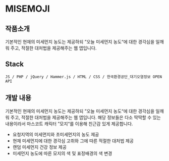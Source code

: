 # MISEMOJI
## 작품소개
기본적인 현재의 미세먼지 농도는 제공하되 ”오늘 미세먼지 농도“에 대한 경각심을 일깨워 주고, 적절한 대처법을 제공해주는 웹 앱입니다.

## Stack
```
JS / PHP / jQuery / Hammer.js / HTML / CSS / 한국환경공단_대기오염정보 OPEN API
```

## 개발 내용
기본적인 현재의 미세먼지 농도는 제공하되 ”오늘 미세먼지 농도“에 대한 경각심을 일깨워 주고, 적절한 대처법을 제공해주는 웹 앱입니다. 해당 정보들은 다소 딱딱할 수 있는 내용이라서 마스코트 캐릭터 ”모지“를 이용해 친근감 있게 제공합니다.
- 요청지역의 미세먼지와 초미세먼지의 농도 제공
- 현재 미세먼지에 대한 경각심 고취와 그에 따른 적절한 대처법 제공
- 랜덤 미세먼지 건강 정보 제공
- 미세먼지 농도에 따른 모지의 색 및 표정배경의 색 변경
